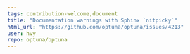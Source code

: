 ```yaml
---
tags: contribution-welcome,document
title: "Documentation warnings with Sphinx `nitpicky`"
html_url: "https://github.com/optuna/optuna/issues/4213"
user: hvy
repo: optuna/optuna
---
```


